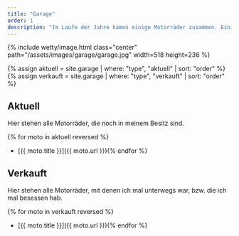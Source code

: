 ```yaml
---
title: "Garage"
order: 1
description: "Im Laufe der Jahre kamen einige Motorräder zusammen. Einige davon sind längst verkauft, andere davon sind immer noch vorhanden."
--- 
```


{% include wetty/image.html class="center" path="/assets/images/garage/garage.jpg" width=518 height=236 %}

{% assign aktuell = site.garage | where: "type", "aktuell" | sort: "order" %}
{% assign verkauft = site.garage | where: "type", "verkauft" | sort: "order" %}

## Aktuell 
Hier stehen alle Motorräder, die noch in meinem Besitz sind. 

{% for moto in aktuell reversed %}
  * [{{ moto.title }}]({{ moto.url }}){% endfor %}

## Verkauft
Hier stehen alle Motorräder, mit denen ich mal unterwegs war, bzw. die ich mal besessen hab. 

{% for moto in verkauft reversed %}
  * [{{ moto.title }}]({{ moto.url }}){% endfor %}


